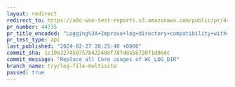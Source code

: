 ```yaml
---
layout: redirect
redirect_to: https://a8c-woo-test-reports.s3.amazonaws.com/public/pr/44735/api/index.html
pr_number: 44735
pr_title_encoded: "Logging%3A+Improve+log+directory+compatibility+with+multisite"
pr_test_type: api
last_published: "2024-02-27 20:25:40 +0000"
commit_sha: 1c10b327450757b42248ef78fdda56720f1d06dc
commit_message: "Replace all Core usages of WC_LOG_DIR"
branch_name: try/log-file-multisite
passed: true
---
```

